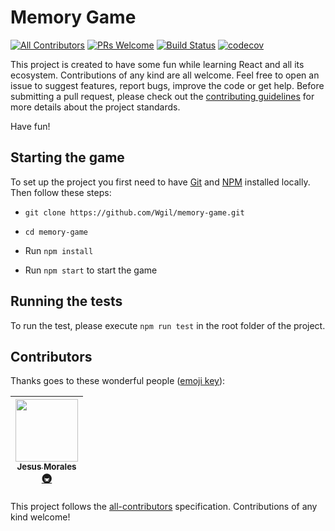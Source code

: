 #  Memory Game

[![All Contributors](https://img.shields.io/badge/all_contributors-1-orange.svg?style=flat-square)](#contributors)  [![PRs Welcome](https://img.shields.io/badge/PRs-welcome-brightgreen.svg?style=flat-square)](http://makeapullrequest.com) [![Build Status](https://travis-ci.com/Wgil/memory-game.svg?branch=development)](https://travis-ci.com/Wgil/memory-game) [![codecov](https://codecov.io/gh/Wgil/memory-game/branch/development/graph/badge.svg)](https://codecov.io/gh/Wgil/memory-game)



This project is created to have some fun while learning React and all its ecosystem. Contributions of any kind are all welcome. Feel free to open an issue to suggest features, report bugs, improve the code or get help. Before submitting a pull request, please check out the [contributing guidelines](https://github.com/Wgil/memory-game/blob/development/CONTRIBUTING.md) for more details about the project standards.

Have fun!

##  Starting the game


To set up the project you first need to have [Git](https://git-scm.com/) and [NPM](https://www.npmjs.com/) installed locally. Then follow these steps:

- `git clone https://github.com/Wgil/memory-game.git`

- `cd memory-game`

- Run `npm install`

- Run `npm start` to start the game


##  Running the tests

To run the test, please execute `npm run test` in the root folder of the project.

##  Contributors


Thanks goes to these wonderful people ([emoji key](https://github.com/kentcdodds/all-contributors#emoji-key)):


<!-- ALL-CONTRIBUTORS-LIST:START - Do not remove or modify this section -->
<!-- prettier-ignore -->
| [<img src="https://avatars0.githubusercontent.com/u/12837326?v=4" width="100px;"/><br /><sub><b>Jesus Morales</b></sub>](https://github.com/Hmerin)<br />[🚇](#infra-Hmerin "Infrastructure (Hosting, Build-Tools, etc)") |
| :---: |
<!-- ALL-CONTRIBUTORS-LIST:END -->

  

  

This project follows the [all-contributors](https://github.com/kentcdodds/all-contributors) specification. Contributions of any kind welcome!